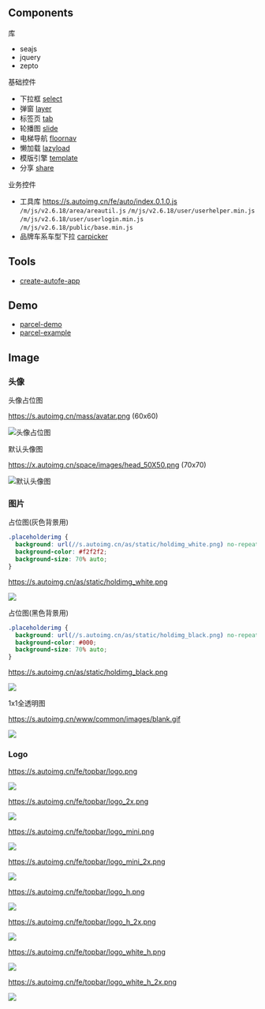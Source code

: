 ## Components

库

- seajs
- jquery
- zepto

基础控件

- 下拉框 [select](https://athm-fe.github.io/select/)
- 弹窗 [layer](https://athm-fe.github.io/layer/)
- 标签页 [tab](https://athm-fe.github.io/tab/)
- 轮播图 [slide](https://athm-fe.github.io/slide/)
- 电梯导航 [floornav](https://athm-fe.github.io/floornav/)
- 懒加载 [lazyload](https://athm-fe.github.io/lazyload/)
- 模版引擎 [template](https://athm-fe.github.io/template/)
- 分享 [share](https://athm-fe.github.io/share/)

业务控件

- 工具库 https://s.autoimg.cn/fe/auto/index.0.1.0.js
    `/m/js/v2.6.18/area/areautil.js`
    `/m/js/v2.6.18/user/userhelper.min.js`
    `/m/js/v2.6.18/user/userlogin.min.js`
    `/m/js/v2.6.18/public/base.min.js`
- 品牌车系车型下拉 [carpicker](https://athm-fe.github.io/carpicker/)

## Tools

- [create-autofe-app](https://github.com/athm-fe/create-autofe-app)

## Demo

- [parcel-demo](https://github.com/athm-fe/parcel-demo)
- [parcel-example](https://github.com/athm-fe/parcel-example)

## Image

### 头像

头像占位图

https://s.autoimg.cn/mass/avatar.png (60x60)

![头像占位图](https://s.autoimg.cn/mass/avatar.png)

默认头像图

https://x.autoimg.cn/space/images/head_50X50.png (70x70)

![默认头像图](https://x.autoimg.cn/space/images/head_50X50.png)

### 图片

占位图(灰色背景用)

```css
.placeholderimg {
  background: url(//s.autoimg.cn/as/static/holdimg_white.png) no-repeat center center;
  background-color: #f2f2f2;
  background-size: 70% auto;
}
```

https://s.autoimg.cn/as/static/holdimg_white.png

![](https://s.autoimg.cn/as/static/holdimg_white.png)

占位图(黑色背景用)

```css
.placeholderimg {
  background: url(//s.autoimg.cn/as/static/holdimg_black.png) no-repeat center center;
  background-color: #000;
  background-size: 70% auto;
}
```

https://s.autoimg.cn/as/static/holdimg_black.png

![](https://s.autoimg.cn/as/static/holdimg_black.png)

1x1全透明图

https://s.autoimg.cn/www/common/images/blank.gif

![](https://s.autoimg.cn/www/common/images/blank.gif)

### Logo

https://s.autoimg.cn/fe/topbar/logo.png

![](https://s.autoimg.cn/fe/topbar/logo.png)

https://s.autoimg.cn/fe/topbar/logo_2x.png

![](https://s.autoimg.cn/fe/topbar/logo_2x.png)

https://s.autoimg.cn/fe/topbar/logo_mini.png

![](https://s.autoimg.cn/fe/topbar/logo_mini.png)

https://s.autoimg.cn/fe/topbar/logo_mini_2x.png

![](https://s.autoimg.cn/fe/topbar/logo_mini_2x.png)

https://s.autoimg.cn/fe/topbar/logo_h.png

![](https://s.autoimg.cn/fe/topbar/logo_h.png)

https://s.autoimg.cn/fe/topbar/logo_h_2x.png

![](https://s.autoimg.cn/fe/topbar/logo_h_2x.png)

https://s.autoimg.cn/fe/topbar/logo_white_h.png

![](https://s.autoimg.cn/fe/topbar/logo_white_h.png)

https://s.autoimg.cn/fe/topbar/logo_white_h_2x.png

![](https://s.autoimg.cn/fe/topbar/logo_white_h_2x.png)
